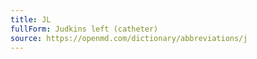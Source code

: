```yaml
---
title: JL
fullForm: Judkins left (catheter)
source: https://openmd.com/dictionary/abbreviations/j
---
```

